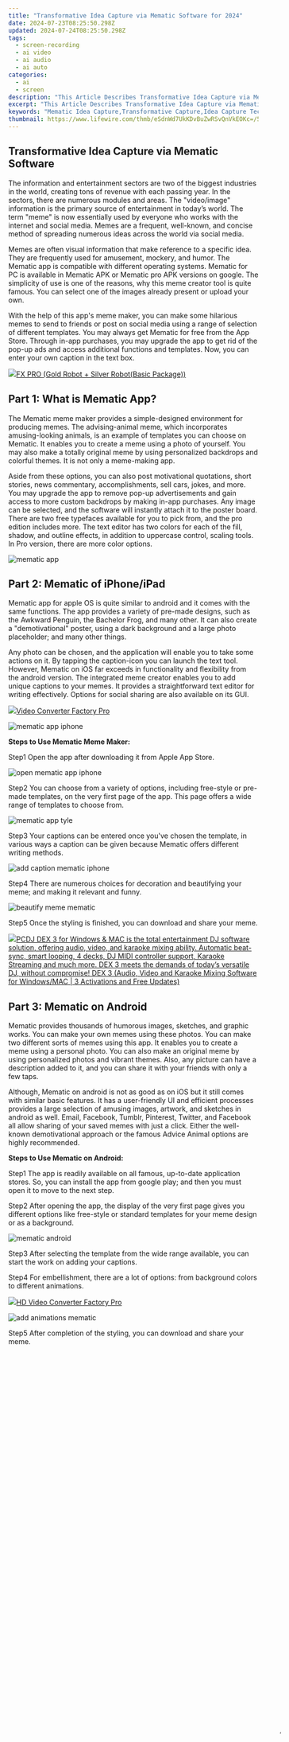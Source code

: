 ```yaml
---
title: "Transformative Idea Capture via Mematic Software for 2024"
date: 2024-07-23T08:25:50.298Z
updated: 2024-07-24T08:25:50.298Z
tags: 
  - screen-recording
  - ai video
  - ai audio
  - ai auto
categories: 
  - ai
  - screen
description: "This Article Describes Transformative Idea Capture via Mematic Software for 2024"
excerpt: "This Article Describes Transformative Idea Capture via Mematic Software for 2024"
keywords: "Mematic Idea Capture,Transformative Capture,Idea Capture Technology,Innovative Memory Tools,Mematic Secure Storage,Digital Note Management,Mematic Efficiency Boost"
thumbnail: https://www.lifewire.com/thmb/eSdnWd7UkKDvBuZwRSvQnVkEOKc=/540x405/filters:no_upscale():max_bytes(150000):strip_icc()/how-to-fix-overscan-in-windows-10-to-fit-to-screen-96f90070299c42db923a856d37f53885.jpg
---
```


## Transformative Idea Capture via Mematic Software

The information and entertainment sectors are two of the biggest industries in the world, creating tons of revenue with each passing year. In the sectors, there are numerous modules and areas. The "video/image" information is the primary source of entertainment in today’s world. The term "meme" is now essentially used by everyone who works with the internet and social media. Memes are a frequent, well-known, and concise method of spreading numerous ideas across the world via social media.

Memes are often visual information that make reference to a specific idea. They are frequently used for amusement, mockery, and humor. The Mematic app is compatible with different operating systems. Mematic for PC is available in Mematic APK or Mematic pro APK versions on google. The simplicity of use is one of the reasons, why this meme creator tool is quite famous. You can select one of the images already present or upload your own.

With the help of this app's meme maker, you can make some hilarious memes to send to friends or post on social media using a range of selection of different templates. You may always get Mematic for free from the App Store. Through in-app purchases, you may upgrade the app to get rid of the pop-up ads and access additional functions and templates. Now, you can enter your own caption in the text box.

<!-- affiliate ads begin -->
<a href="https://secure.2checkout.com/order/checkout.php?PRODS=40085955&QTY=1&AFFILIATE=108875&CART=1"><img src="https://secure.avangate.com/images/merchant/f702defbc67edb455949f46babab0c18/products/2_logo9.png" border="0">FX PRO (Gold Robot + Silver Robot(Basic Package))</a>
<!-- affiliate ads end -->
## Part 1: What is Mematic App?

The Mematic meme maker provides a simple-designed environment for producing memes. The advising-animal meme, which incorporates amusing-looking animals, is an example of templates you can choose on Mematic. It enables you to create a meme using a photo of yourself. You may also make a totally original meme by using personalized backdrops and colorful themes. It is not only a meme-making app.

Aside from these options, you can also post motivational quotations, short stories, news commentary, accomplishments, sell cars, jokes, and more. You may upgrade the app to remove pop-up advertisements and gain access to more custom backdrops by making in-app purchases. Any image can be selected, and the software will instantly attach it to the poster board. There are two free typefaces available for you to pick from, and the pro edition includes more. The text editor has two colors for each of the fill, shadow, and outline effects, in addition to uppercase control, scaling tools. In Pro version, there are more color options.

![mematic app](https://images.wondershare.com/filmora/article-images/2022/07/mematic-app.jpg)

## Part 2: Mematic of iPhone/iPad

Mematic app for apple OS is quite similar to android and it comes with the same functions. The app provides a variety of pre-made designs, such as the Awkward Penguin, the Bachelor Frog, and many other. It can also create a "demotivational" poster, using a dark background and a large photo placeholder; and many other things.

Any photo can be chosen, and the application will enable you to take some actions on it. By tapping the caption-icon you can launch the text tool. However, Mematic on iOS far exceeds in functionality and flexibility from the android version. The integrated meme creator enables you to add unique captions to your memes. It provides a straightforward text editor for writing effectively. Options for social sharing are also available on its GUI.

<!-- affiliate ads begin -->
<a href="https://secure.2checkout.com/order/checkout.php?PRODS=4537547&QTY=1&AFFILIATE=108875&CART=1"><img src="https://secure.avangate.com/images/merchant/4b0a0290ad7df100b77e86839989a75e/products/vcfpro.png" border="0">Video Converter Factory Pro</a>
<!-- affiliate ads end -->
![mematic app iphone](https://images.wondershare.com/filmora/article-images/2022/07/mematic-app-iphone.jpg)

**Steps to Use Mematic Meme Maker:**

Step1 Open the app after downloading it from Apple App Store.

![open mematic app iphone](https://images.wondershare.com/filmora/article-images/2022/07/open-mematic-app-iphone.jpg)

Step2 You can choose from a variety of options, including free-style or pre-made templates, on the very first page of the app. This page offers a wide range of templates to choose from.

![mematic app tyle](https://images.wondershare.com/filmora/article-images/2022/07/mematic-app-style.jpg)

Step3 Your captions can be entered once you've chosen the template, in various ways a caption can be given because Mematic offers different writing methods.

![add caption mematic iphone](https://images.wondershare.com/filmora/article-images/2022/07/add-caption-mematic-iphone.jpg)

Step4 There are numerous choices for decoration and beautifying your meme; and making it relevant and funny.

![beautify meme mematic](https://images.wondershare.com/filmora/article-images/2022/07/beautify-meme-mematic.jpg)

Step5 Once the styling is finished, you can download and share your meme.

<!-- affiliate ads begin -->
<a href="https://shop.pcdj.com/order/checkout.php?PRODS=4698824&QTY=1&AFFILIATE=108875&CART=1"> <img src="https://secure.avangate.com/images/merchant/47f4b6321e9fd8e8f7326a6adc1a7c1e/products/dex3pro-screenshot-homepage.png" border="0">PCDJ DEX 3 for Windows & MAC is the total entertainment DJ software solution, offering audio, video, and karaoke mixing ability. Automatic beat-sync, smart looping, 4 decks, DJ MIDI controller support, Karaoke Streaming and much more. 
DEX 3 meets the demands of today’s versatile DJ, without compromise! 
DEX 3 (Audio, Video and Karaoke Mixing Software for Windows/MAC | 3 Activations and Free Updates)</a>
<!-- affiliate ads end -->
## Part 3: Mematic on Android

Mematic provides thousands of humorous images, sketches, and graphic works. You can make your own memes using these photos. You can make two different sorts of memes using this app. It enables you to create a meme using a personal photo. You can also make an original meme by using personalized photos and vibrant themes. Also, any picture can have a description added to it, and you can share it with your friends with only a few taps.

Although, Mematic on android is not as good as on iOS but it still comes with similar basic features. It has a user-friendly UI and efficient processes provides a large selection of amusing images, artwork, and sketches in android as well. Email, Facebook, Tumblr, Pinterest, Twitter, and Facebook all allow sharing of your saved memes with just a click. Either the well-known demotivational approach or the famous Advice Animal options are highly recommended.

**Steps to Use Mematic on Android:**

Step1 The app is readily available on all famous, up-to-date application stores. So, you can install the app from google play; and then you must open it to move to the next step.

Step2 After opening the app, the display of the very first page gives you different options like free-style or standard templates for your meme design or as a background.

![mematic android](https://images.wondershare.com/filmora/article-images/2022/07/mematic-android.jpg)

Step3 After selecting the template from the wide range available, you can start the work on adding your captions.

Step4 For embellishment, there are a lot of options: from background colors to different animations.

<!-- affiliate ads begin -->
<a href="https://secure.2checkout.com/order/checkout.php?PRODS=4537546&QTY=1&AFFILIATE=108875&CART=1"><img src="https://secure.avangate.com/images/merchant/4b0a0290ad7df100b77e86839989a75e/products/7_copy_2_2_hdpro.png" border="0">HD Video Converter Factory Pro</a>
<!-- affiliate ads end -->
![add animations mematic](https://images.wondershare.com/filmora/article-images/2022/07/add-animations-mematic.jpg)

Step5 After completion of the styling, you can download and share your meme.

<!-- affiliate ads begin -->
<span id="1793213">
					<video width="1080" height="1620" style="cursor:pointer"
           poster="//a.impactradius-go.com/display-clicktoplayimage/1793213.jpeg"
           onclick="if(!this.playClicked){this.play();this.setAttribute('controls',true);this.playClicked=true;}">
	   <source src="//a.impactradius-go.com/display-ad/19135-1793213">
	   <img src="//a.impactradius-go.com/display-clicktoplayimage/1793213.jpeg" style="border: none; height: 100%; width: 100%; object-fit: contain">
	</video>
	<div style="width:1080px;text-align:center"><a href="javascript:window.open(decodeURIComponent('https%3A%2F%2Ftinyland.pxf.io%2Fc%2F5597632%2F1793213%2F19135'), '_blank');void(0);">Click here</a></div>
</span>
<img height="0" width="0" src="https://imp.pxf.io/i/5597632/1793213/19135" style="position:absolute;visibility:hidden;" border="0" />
<!-- affiliate ads end -->
## Part 4: Related FAQs about Mematic

<!-- affiliate ads begin -->
<a href="https://secure.2checkout.com/order/checkout.php?PRODS=4726807&QTY=1&AFFILIATE=108875&CART=1"><img src="https://secure.avangate.com/images/merchant/c14a8df1e1b4d5297e9cb30cb34d5a00/products/copy_copy_power-tools-48.png" border="0">Power Tools add-on for Google Sheets, Lifetime subscription</a>
<!-- affiliate ads end -->
### 1\. Can Mematic make GIF Meme?

Yes! Mematic is one of the best meme creators in the industry. You can choose from one of the four available free solid backdrop-colors (there are more in the Pro edition), upload your own image or video, or use a Mematic image or GIF. The stock photographs, Tenor GIFs, and a limited collection of well-known memes are used to create the images and GIFs that are displayed in the app. Last but not least, you can store your meme designs in the app's device library.

### 2\. Does Mematic Cost money?

Mematic is a meme maker with a simple design interface. You can make interesting and entertaining-looking memes using the software. There is an integrated text editor available, so you can add your own subtitles. This app is suggested, if you want to use memes to communicate your own ideas. Yes! For the premium version it charges 2.99$ but the money is well worth it because it grants the user access to different aspects like background colors, different meme styles and templates.

<!-- affiliate ads begin -->
<a href="https://25home.pxf.io/c/5597632/2090698/16836" target="_top" id="2090698"><img src="//a.impactradius-go.com/display-ad/16836-2090698" border="0" alt="" width="720" height="300"/></a>
<!-- affiliate ads end -->
### 3\. How do I make a meme for free?

You can download the application from google play or app store for free and make memes from the options given in the free version. The free version allows limited number of options to make memes but they are sufficient enough to make many different memes. This app's strong features are frequent updates and result of the excellent development techniques to make it a fantastic app. A new app icon, along with different speech bubble styles, additional typefaces, more stock pictures are included regularly. The bug and crash fixes have all been added in recent releases.

<!-- affiliate ads begin -->
<a href="https://cowinaudio.pxf.io/c/5597632/1116855/13794" target="_top" id="1116855"><img src="//a.impactradius-go.com/display-ad/13794-1116855" border="0" alt="" width="767" height="285"/></a><img height="0" width="0" src="https://imp.pxf.io/i/5597632/1116855/13794" style="position:absolute;visibility:hidden;" border="0" />
<!-- affiliate ads end -->
## Conclusion

In this article, we have seen the applications and efficiency of Mematic meme maker. This application is available on major smartphone operating systems. The initial package in free of cost and can always be used, but to use all of the features of the app the subscriptions must be made. The whole package has no-ads as well as very vast set of templates and manipulations: a designer would dream for. After that, tap the caption icon to open the text tool. Now that the text box is open, you may add your own captions. And finalize the meme as per your satisfaction.

[Free Download](https://tools.techidaily.com/wondershare/filmora/download/) For Win 7 or later(64-bit)

[Free Download](https://tools.techidaily.com/wondershare/filmora/download/) For macOS 10.14 or later

[Free Download](https://tools.techidaily.com/wondershare/filmora/download/) For macOS 10.14 or later

<ins class="adsbygoogle"
     style="display:block"
     data-ad-format="autorelaxed"
     data-ad-client="ca-pub-7571918770474297"
     data-ad-slot="1223367746"></ins>

<ins class="adsbygoogle"
     style="display:block"
     data-ad-format="autorelaxed"
     data-ad-client="ca-pub-7571918770474297"
     data-ad-slot="1223367746"></ins>



<ins class="adsbygoogle"
     style="display:block"
     data-ad-client="ca-pub-7571918770474297"
     data-ad-slot="8358498916"
     data-ad-format="auto"
     data-full-width-responsive="true"></ins>




<span class="atpl-alsoreadstyle">Also read:</span>
<div><ul>
<li><a href="https://facebook-record-videos.techidaily.com/new-2024-approved-designing-an-editorial-epilogue/"><u>[New] 2024 Approved  Designing an Editorial Epilogue</u></a></li>
<li><a href="https://instagram-video-files.techidaily.com/new-2024-approved-transforming-engagement-on-instagram-top-10-compelling-igtv-content-concepts-for-brands/"><u>[New] 2024 Approved  Transforming Engagement on Instagram  Top 10 Compelling IGTV Content Concepts for Brands</u></a></li>
<li><a href="https://video-screen-grab.techidaily.com/new-prime-top-picks-budget-friendly-cam-recorders/"><u>[New] Prime Top Picks  Budget-Friendly Cam Recorders</u></a></li>
<li><a href="https://on-screen-recording.techidaily.com/new-technical-treasure-trove-mastering-the-art-of-capturing-roblox-adventures-on-apple-devices/"><u>[New] Technical Treasure Trove  Mastering the Art of Capturing Roblox Adventures on Apple Devices</u></a></li>
<li><a href="https://facebook-video-share.techidaily.com/updated-2024-approved-driving-view-counts-upward-on-youtube-6-proven-techniques/"><u>[Updated] 2024 Approved  Driving View Counts Upward on YouTube  6 Proven Techniques</u></a></li>
<li><a href="https://twitter-videos.techidaily.com/updated-how-to-share-videos-on-twitter-on-your-phone-without-retweeting-for-2024/"><u>[Updated] How to Share Videos on Twitter on Your Phone Without Retweeting for 2024</u></a></li>
<li><a href="https://some-guidance.techidaily.com/updated-in-depth-look-at-auditory-cutting-techniques/"><u>[Updated] In-Depth Look at Auditory Cutting Techniques</u></a></li>
<li><a href="https://some-guidance.techidaily.com/updated-mastering-video-content-conversion-xml-ssa-and-ttml-to-srt-guide/"><u>[Updated] Mastering Video Content Conversion  XML, SSA & TTML to SRT Guide</u></a></li>
<li><a href="https://some-guidance.techidaily.com/updated-streamlining-spotify-listening-swiftly-but-safely/"><u>[Updated] Streamlining Spotify Listening - Swiftly but Safely</u></a></li>
<li><a href="https://some-guidance.techidaily.com/updated-striking-14-text-animation-illustrations/"><u>[Updated] Striking 14 Text Animation Illustrations</u></a></li>
<li><a href="https://some-guidance.techidaily.com/updated-the-path-to-insta-prominence-unveiling-9-key-moves-for-fame-seekers/"><u>[Updated] The Path to Insta Prominence  Unveiling 9 Key Moves for Fame Seekers</u></a></li>
<li><a href="https://some-guidance.techidaily.com/updated-the-ultimate-overview-dji-inspire-1-reviewed/"><u>[Updated] The Ultimate Overview  DJI Inspire 1 Reviewed</u></a></li>
<li><a href="https://some-guidance.techidaily.com/updated-ultimate-vivocut-guide-for-enhanced-video-creation/"><u>[Updated] Ultimate VivoCut Guide for Enhanced Video Creation</u></a></li>
<li><a href="https://snapchat-videos.techidaily.com/updated-unveiling-the-secrets-to-swiftly-altering-snapchat-soundscapes/"><u>[Updated] Unveiling the Secrets to Swiftly Altering Snapchat Soundscapes</u></a></li>
<li><a href="https://some-guidance.techidaily.com/2024-approved-gently-reducing-sound-levels-in-operating-systems/"><u>2024 Approved  Gently Reducing Sound Levels in Operating Systems</u></a></li>
<li><a href="https://tiktok-video-recordings.techidaily.com/2024-approved-maximizing-chromes-capabilities-for-tiktok-postings/"><u>2024 Approved  Maximizing Chrome's Capabilities for TikTok Postings</u></a></li>
<li><a href="https://fox-info.techidaily.com/2024-approved-step-by-step-techniques-for-crafting-breathtakingly-long-lasting-time-movies-using-photo-apps-and-online-services/"><u>2024 Approved  Step by Step Techniques for Crafting Breathtakingly Long Lasting Time Movies Using Photo Apps & Online Services</u></a></li>
<li><a href="https://some-guidance.techidaily.com/2024-approved-the-core-elements-of-kinetic-visual-storytelling/"><u>2024 Approved  The Core Elements of Kinetic Visual Storytelling</u></a></li>
<li><a href="https://some-guidance.techidaily.com/2024-approved-timing-the-tune-in-ideal-podcast-launches/"><u>2024 Approved  Timing the Tune-In  Ideal Podcast Launches</u></a></li>
<li><a href="https://fox-helps.techidaily.com/2024-approved-unlocking-the-potential-of-time-extension/"><u>2024 Approved  Unlocking the Potential of Time Extension</u></a></li>
<li><a href="https://network-issues.techidaily.com/addressing-stuttery-screens-on-windows-7/"><u>Addressing Stuttery Screens on Windows 7</u></a></li>
<li><a href="https://extra-resources.techidaily.com/big-sur-tech-requirements-a-quick-reference-guide/"><u>Big Sur Tech Requirements  A Quick Reference Guide</u></a></li>
<li><a href="https://blog-min.techidaily.com/how-to-recover-deleted-photos-on-htc-u23-by-stellar-photo-recovery-android-mobile-photo-recover/"><u>How to recover deleted photos on HTC U23</u></a></li>
<li><a href="https://location-social.techidaily.com/in-2024-how-to-change-your-huawei-nova-y91-location-on-life360-without-anyone-knowing-drfone-by-drfone-virtual-android/"><u>In 2024, How to Change Your Huawei Nova Y91 Location on life360 Without Anyone Knowing? | Dr.fone</u></a></li>
<li><a href="https://sim-unlock.techidaily.com/in-2024-how-to-check-if-your-xiaomi-redmi-note-13-proplus-5g-is-unlocked-by-drfone-android/"><u>In 2024, How To Check if Your Xiaomi Redmi Note 13 Pro+ 5G Is Unlocked</u></a></li>
<li><a href="https://android-location-track.techidaily.com/in-2024-how-to-track-whatsapp-messages-on-oppo-reno-11-5g-without-them-knowing-drfone-by-drfone-virtual-android/"><u>In 2024, How to Track WhatsApp Messages on Oppo Reno 11 5G Without Them Knowing? | Dr.fone</u></a></li>
<li><a href="https://extra-support.techidaily.com/in-2024-leveraging-innovative-features-a-guide-to-implementing-speech-inputs-in-powerpoint/"><u>In 2024, Leveraging Innovative Features  A Guide to Implementing Speech Inputs in PowerPoint</u></a></li>
<li><a href="https://some-guidance.techidaily.com/in-2024-mastering-gopro-essentials-of-time-lapse-photography/"><u>In 2024, Mastering GoPro  Essentials of Time-Lapse Photography</u></a></li>
<li><a href="https://some-guidance.techidaily.com/in-2024-the-contrast-in-virtual-realm-highlights-and-low-points/"><u>In 2024, The Contrast in Virtual Realm  Highlights and Low Points</u></a></li>
<li><a href="https://some-guidance.techidaily.com/in-2024-the-essence-of-dji-inspire-2-distilled/"><u>In 2024, The Essence of DJI Inspire 2 Distilled</u></a></li>
<li><a href="https://some-guidance.techidaily.com/in-2024-the-simple-art-of-capturing-breathtaking-slow-motion-shots-with-android/"><u>In 2024, The Simple Art of Capturing Breathtaking Slow-Motion Shots with Android</u></a></li>
<li><a href="https://some-guidance.techidaily.com/in-2024-tips-to-develop-captivating-vlogs-a-scriptwriting-approach/"><u>In 2024, Tips to Develop Captivating Vlogs  A Scriptwriting Approach</u></a></li>
<li><a href="https://some-guidance.techidaily.com/in-2024-top-5-slow-motion-video-gear/"><u>In 2024, Top 5 Slow-Motion Video Gear</u></a></li>
<li><a href="https://some-guidance.techidaily.com/in-2024-ultimate-power-supplies-for-hero5-official-and-alternative-models/"><u>In 2024, Ultimate Power Supplies for Hero5  Official & Alternative Models</u></a></li>
<li><a href="https://some-guidance.techidaily.com/in-2024-ultimate-storage-solution-for-sony-a7s-ii/"><u>In 2024, Ultimate Storage Solution for Sony A7S II</u></a></li>
<li><a href="https://extra-guidance.techidaily.com/ipados-masterpieces-best-pencil-programs-for-2024/"><u>IPadOS Masterpieces  Best Pencil Programs for 2024</u></a></li>
<li><a href="https://ai-driven-video-production.techidaily.com/new-2024-approved-cu/"><u>New 2024 Approved Cu</u></a></li>
<li><a href="https://ai-editing-video.techidaily.com/new-cropping-videos-in-final-cut-pro-step-by-step/"><u>New Cropping Videos in Final Cut Pro Step by Step</u></a></li>
<li><a href="https://smart-video-editing.techidaily.com/new-mastering-animation-drawing-the-7-best-software-solutions/"><u>New Mastering Animation Drawing The 7 Best Software Solutions</u></a></li>
<li><a href="https://review-topics.techidaily.com/oppo-a18-tutorial-bypass-lock-screen-security-password-pin-fingerprint-pattern-by-drfone-android-unlock-android-unlock/"><u>Oppo A18 Tutorial - Bypass Lock Screen,Security Password Pin,Fingerprint,Pattern</u></a></li>
<li><a href="https://some-guidance.techidaily.com/sync-your-storytelling-iphone-captures-words-and-pictures-for-2024/"><u>Sync Your Storytelling  IPhone Captures Words and Pictures for 2024</u></a></li>
<li><a href="https://some-guidance.techidaily.com/the-insider-guide-to-efficient-windows-10-usage-for-2024/"><u>The Insider Guide to Efficient Windows 10 Usage for 2024</u></a></li>
<li><a href="https://some-guidance.techidaily.com/title-your-photos-quickly-captioning-techniques-in-photos-app-win-11-for-2024/"><u>Title Your Photos Quickly  Captioning Techniques in Photos App Win 11 for 2024</u></a></li>
<li><a href="https://some-guidance.techidaily.com/top-30-voice-modification-solutions-vtubers-guidebook-for-2024/"><u>Top 30 Voice Modification Solutions  VTubers Guidebook for 2024</u></a></li>
<li><a href="https://some-guidance.techidaily.com/top-websites-for-rhythmic-alerts-unique-sounds-for-2024/"><u>Top Websites for Rhythmic Alerts  Unique Sounds for 2024</u></a></li>
<li><a href="https://some-guidance.techidaily.com/top-windows-photo-inspector-fast-edition-for-2024/"><u>Top Windows Photo Inspector, Fast Edition for 2024</u></a></li>
<li><a href="https://some-tips.techidaily.com/transformative-power-in-healthcare-through-vr-for-2024/"><u>Transformative Power in Healthcare Through VR for 2024</u></a></li>
<li><a href="https://video-content-creator.techidaily.com/updated-in-2024-beginners-guide-to-pick-the-best-movie-maker-software-for-mac/"><u>Updated In 2024, Beginners Guide to Pick the Best Movie Maker Software for Mac</u></a></li>
<li><a href="https://ai-video-apps.techidaily.com/updated-the-art-of-attention-grabbing-thumbnails-youtube-size-guide-and-more/"><u>Updated The Art of Attention-Grabbing Thumbnails YouTube Size Guide and More</u></a></li>
<li><a href="https://video-content-creator.techidaily.com/updated-top-10-mac-video-tag-editors-for-seamless-organization-for-2024/"><u>Updated Top 10 Mac Video Tag Editors for Seamless Organization for 2024</u></a></li>
<li><a href="https://some-guidance.techidaily.com/uplifting-screen-stories-the-ultimate-empowerment-list-for-2024/"><u>Uplifting Screen Stories  The Ultimate Empowerment List for 2024</u></a></li>
<li><a href="https://some-guidance.techidaily.com/venture-into-the-best-sites-for-innovative-text-manipulation-tools-for-2024/"><u>Venture Into the Best Sites for Innovative Text Manipulation Tools for 2024</u></a></li>
</ul></div>
